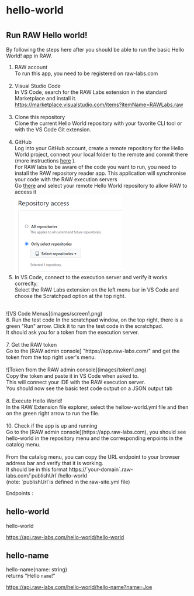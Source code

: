 # hello-world
# 

## Run RAW Hello world!

By following the steps here after you should be able to run the basic Hello World! app in RAW.

1. RAW account<br>
To run this app, you need to be registered on raw-labs.com<br><br>
2. Visual Studio Code<br>
In VS Code, search for the RAW Labs extension in the standard Marketplace and install it.<br>
https://marketplace.visualstudio.com/items?itemName=RAWLabs.raw<br><br>
3. Clone this repository<br>
Clone the current Hello World repository with your favorite CLI tool or with the VS Code Git extension.<br><br> 
4. GitHub<br>
Log into your GitHub account, create a remote repository for the Hello World project, connect your local folder to the remote and commit there (more instructions [here](https://docs.github.com/en/get-started/importing-your-projects-to-github/importing-source-code-to-github/adding-an-existing-project-to-github-using-the-command-line) ).<br>
For RAW labs to be aware of the code you want to run, you need to install the RAW repository reader app. This application will synchronise your code with the RAW execution servers<br>
Go [there](https://github.com/apps/raw-repository-reader) and select your remote Hello World repository to allow RAW to access it<br>
![Repository access](images/screen2.png)<br>
5. In VS Code, connect to the execution server and verify it works correclty.<br>
Select the RAW Labs extension on the left menu bar in VS Code and choose the Scratchpad option at the top right.<br>
<br>
![VS Code Menus](images/screen1.png)
<br>
6. Run the test code
In the scratchpad window, on the top right, there is a green "Run" arrow. Click it to run the test code in the scratchpad.<br>
It should ask you for a token from the execution server.<br><br>
7. Get the RAW token<br>
Go to the [RAW admin console] "https://app.raw-labs.com/" and get the token from the top right user's menu.<br>
<br>
![Token from the RAW admin console](images/token1.png)
<br>
Copy the token and paste it in VS Code when asked to.<br>
This will connect your IDE with the RAW execution server.<br>
You should now see the basic test code output on a JSON output tab<br><br>
8. Execute Hello World!<br>
In the RAW Extension file explorer, select the hellow-world.yml file and then on the green right arrow to run the file.<br><br>
10. Check if the app is up and running<br>
Go to the [RAW admin console](https://app.raw-labs.com), you should see hello-world in the repository menu and the corresponding enpoints in the catalog menu.<br><br>
From the catalog menu, you can copy the URL endpoint to your browser address bar and verify that it is working.<br>
It should be in this format https://`your-domain`.raw-labs.com/`publishUrl`/hello-world<br>
(note: `publishUrl`is defined in the raw-site.yml file)
<br>


Endpoints :
## hello-world
hello-world

https://api.raw-labs.com/hello-world/hello-world

## hello-name
hello-name(name: string)<br>
returns "Hello `name`!"

https://api.raw-labs.com/hello-world/hello-name?name=Joe

